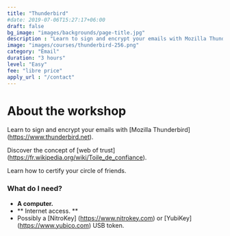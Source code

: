 ```yaml
---
title: "Thunderbird"
#date: 2019-07-06T15:27:17+06:00
draft: false
bg_image: "images/backgrounds/page-title.jpg"
description : "Learn to sign and encrypt your emails with Mozilla Thunderbird"
image: "images/courses/thunderbird-256.png"
category: "Email"
duration: "3 hours"
level: "Easy"
fee: "libre price"
apply_url : "/contact"
---
```


# About the workshop

Learn to sign and encrypt your emails with [Mozilla Thunderbird] (https://www.thunderbird.net).

Discover the concept of [web of trust] (https://fr.wikipedia.org/wiki/Toile_de_confiance).

Learn how to certify your circle of friends.

### What do I need?

* **A computer.**
* ** Internet access. **
* Possibly a [NitroKey] (https://www.nitrokey.com) or [YubiKey] (https://www.yubico.com) USB token.

